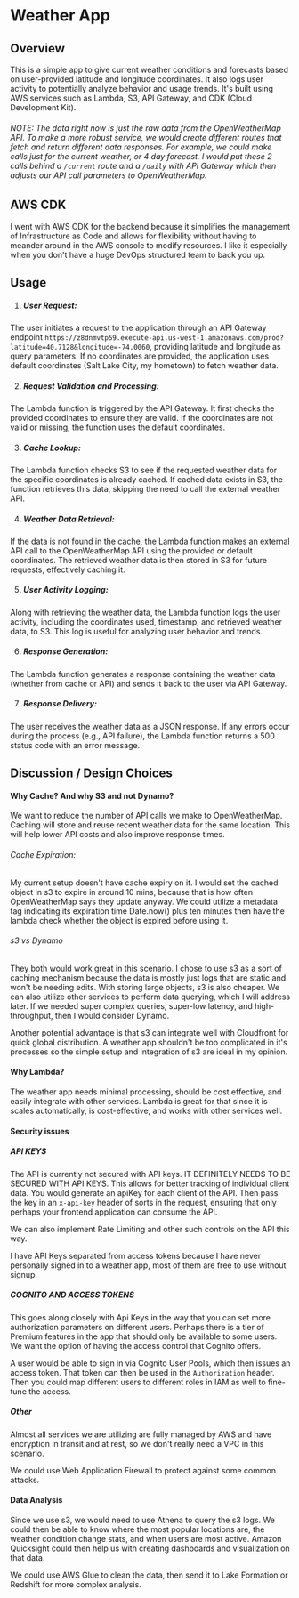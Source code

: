 # Weather App
## Overview
This is a simple app to give current weather conditions and forecasts based on user-provided latitude and longitude coordinates. It also logs user activity to potentially analyze behavior and usage trends. It's built using AWS services such as Lambda, S3, API Gateway, and CDK (Cloud Development Kit).

###### NOTE: The data right now is just the raw data from the OpenWeatherMap API. To make a more robust service, we would create different routes that fetch and return different data responses.  For example, we could make calls just for the current weather, or 4 day forecast. I would put these 2 calls behind a `/current` route and a `/daily` with API Gateway which then adjusts our API call parameters to OpenWeatherMap.

## AWS CDK
I went with AWS CDK for the backend because it simplifies the management of Infrastructure as Code and allows for flexibility without having to meander around in the AWS console to modify resources. I like it especially when you don't have a huge DevOps structured team to back you up.

## Usage
1. ##### User Request:
The user initiates a request to the application through an API Gateway endpoint `https://z8dnmvtp59.execute-api.us-west-1.amazonaws.com/prod?latitude=40.7128&longitude=-74.0060`, providing latitude and longitude as query parameters. If no coordinates are provided, the application uses default coordinates (Salt Lake City, my hometown) to fetch weather data.

2. ##### Request Validation and Processing:
The Lambda function is triggered by the API Gateway. It first checks the provided coordinates to ensure they are valid. If the coordinates are not valid or missing, the function uses the default coordinates.

3. ##### Cache Lookup:
The Lambda function checks S3 to see if the requested weather data for the specific coordinates is already cached.
If cached data exists in S3, the function retrieves this data, skipping the need to call the external weather API.

4. ##### Weather Data Retrieval:

If the data is not found in the cache, the Lambda function makes an external API call to the OpenWeatherMap API using the provided or default coordinates.
The retrieved weather data is then stored in S3 for future requests, effectively caching it.

5. ##### User Activity Logging:

Along with retrieving the weather data, the Lambda function logs the user activity, including the coordinates used, timestamp, and retrieved weather data, to S3. This log is useful for analyzing user behavior and trends.

6. ##### Response Generation:

The Lambda function generates a response containing the weather data (whether from cache or API) and sends it back to the user via API Gateway.

7. ##### Response Delivery:

The user receives the weather data as a JSON response. If any errors occur during the process (e.g., API failure), the Lambda function returns a 500 status code with an error message.


## Discussion / Design Choices

#### Why Cache? And why S3 and not Dynamo?

We want to reduce the number of API calls we make to OpenWeatherMap. Caching will store and reuse recent weather data for the same location. This will help lower API costs and also improve response times. 

###### Cache Expiration: 
My current setup doesn't have cache expiry on it. I would set the cached object in s3 to expire in around 10 mins, because that is how often OpenWeatherMap says they update anyway. We could utilize a metadata tag indicating its expiration time Date.now() plus ten minutes then have the lambda check whether the object is expired before using it.

###### s3 vs Dynamo
They both would work great in this scenario. I chose to use s3 as a sort of caching mechanism because the data is mostly just logs that are static and won't be needing edits.  With storing large objects, s3 is also cheaper. We can also utilize other services to perform data querying, which I will address later. If we needed super complex queries, super-low latency, and high-throughput, then I would consider Dynamo.

Another potential advantage is that s3 can integrate well with Cloudfront for quick global distribution. A weather app shouldn't be too complicated in it's processes so the simple setup and integration of s3 are ideal in my opinion. 

#### Why Lambda?
The weather app needs minimal processing, should be cost effective, and easily integrate with other services. Lambda is great for that since it is scales automatically, is cost-effective, and works with other services well. 

#### Security issues
##### API KEYS
The API is currently not secured with API keys. IT DEFINITELY NEEDS TO BE SECURED WITH API KEYS. This allows for better tracking of individual client data. You would generate an apiKey for each client of the API. Then pass the key in an `x-api-key` header of sorts in the request, ensuring that only perhaps your frontend application can consume the API.

We can also implement Rate Limiting and other such controls on the API this way.

I have API Keys separated from access tokens because I have never personally signed in to a weather app, most of them are free to use without signup.

##### COGNITO AND ACCESS TOKENS
This goes along closely with Api Keys in the way that you can set more authorization parameters on different users. Perhaps there is a tier of Premium features in the app that should only be available to some users.  We want the option of having the access control that Cognito offers. 

A user would be able to sign in via Cognito User Pools, which then issues an access token. That token can then be used in the `Authorization` header. Then you could map different users to different roles in IAM as well to fine-tune the access. 

##### Other
Almost all services we are utilizing are fully managed by AWS and have encryption in transit and at rest, so we don't really need a VPC in this scenario. 

We could use Web Application Firewall to protect against some common attacks.

#### Data Analysis
Since we use s3, we would need to use Athena to query the s3 logs. We could then be able to know where the most popular locations are, the weather condition change stats, and when users are most active. Amazon Quicksight could then help us with creating dashboards and visualization on that data.

We could use AWS Glue to clean the data, then send it to Lake Formation or Redshift for more complex analysis. 
